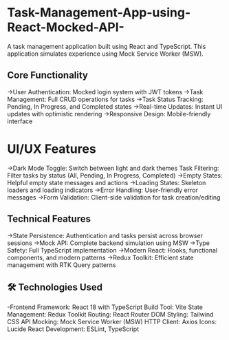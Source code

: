 # Task-Management-App-using-React-Mocked-API-
A task management application built using React and TypeScript. This application simulates experience using Mock Service Worker (MSW).

## Core Functionality
->User Authentication: Mocked login system with JWT tokens
->Task Management: Full CRUD operations for tasks
->Task Status Tracking: Pending, In Progress, and Completed states
->Real-time Updates: Instant UI updates with optimistic rendering
->Responsive Design: Mobile-friendly interface
# UI/UX Features
->Dark Mode Toggle: Switch between light and dark themes
Task Filtering: Filter tasks by status (All, Pending, In Progress, Completed)
->Empty States: Helpful empty state messages and actions
->Loading States: Skeleton loaders and loading indicators
->Error Handling: User-friendly error messages
->Form Validation: Client-side validation for task creation/editing
## Technical Features
->State Persistence: Authentication and tasks persist across browser sessions
->Mock API: Complete backend simulation using MSW
->Type Safety: Full TypeScript implementation
->Modern React: Hooks, functional components, and modern patterns
->Redux Toolkit: Efficient state management with RTK Query patterns
## 🛠️ Technologies Used
-Frontend Framework: React 18 with TypeScript
Build Tool: Vite
State Management: Redux Toolkit
Routing: React Router DOM
Styling: Tailwind CSS
API Mocking: Mock Service Worker (MSW)
HTTP Client: Axios
Icons: Lucide React
Development: ESLint, TypeScript
